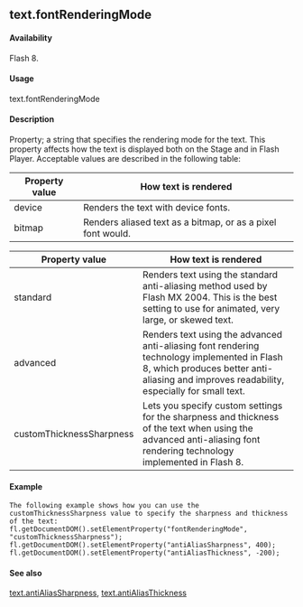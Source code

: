 ## text.fontRenderingMode

#### Availability

Flash 8.

#### Usage

text.fontRenderingMode

#### Description

Property; a string that specifies the rendering mode for the text. This property affects how the text is displayed both on the Stage and in Flash Player. Acceptable values are described in the following table:

| **Property value** | **How text is rendered**                                    |
|--------------------|-------------------------------------------------------------|
| device             | Renders the text with device fonts.                         |
| bitmap             | Renders aliased text as a bitmap, or as a pixel font would. |

| **Property value**       | **How text is rendered**                                                                                                                                                                 |
|--------------------------|------------------------------------------------------------------------------------------------------------------------------------------------------------------------------------------|
| standard                 | Renders text using the standard anti-aliasing method used by Flash MX 2004. This is the best setting to use for animated, very large, or skewed text.                                    |
| advanced                 | Renders text using the advanced anti-aliasing font rendering technology implemented in Flash 8, which produces better anti-aliasing and improves readability, especially for small text. |
| customThicknessSharpness | Lets you specify custom settings for the sharpness and thickness of the text when using the advanced anti-aliasing font rendering technology implemented in Flash 8.                     |

#### Example

```
The following example shows how you can use the customThicknessSharpness value to specify the sharpness and thickness of the text:
fl.getDocumentDOM().setElementProperty("fontRenderingMode", "customThicknessSharpness"); fl.getDocumentDOM().setElementProperty("antiAliasSharpness", 400);
fl.getDocumentDOM().setElementProperty("antiAliasThickness", -200);

```
#### See also

[text.antiAliasSharpness](#_bookmark970), [text.antiAliasThickness](#_bookmark971)
